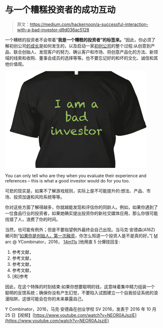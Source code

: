 # 与一个糟糕投资者的成功互动

> 原文：<https://medium.com/hackernoon/a-successful-interaction-with-a-bad-investor-d9d036ac5128>

一个糟糕的投资者不会带着“**我是一个糟糕的投资者”的标签来。**“因此，你必须了解初创公司[的成长](https://hackernoon.com/tagged/growth)是如何发生的，以及启动一家[初创公司](https://hackernoon.com/tagged/startup)的整个过程:从创意到产品、联合创始人、发现客户的努力、确认客户和市场、将创意产品化的方法、新领域的线索和收购、董事会成员的选择等等。也不要忘记好的和坏的文化、诚信和其他价值观。

![](img/5e5d8b93a13dfdaaba67fce55846a8c9.png)

You can only tell who are they when you evaluate their experience and references – this is what a good investor would do for you too.

可悲的现实是，如果不了解游戏规则，实际上是不可能提升的:想法、产品、市场、投资加速和风险系统等等。

你对这些方面了解得越多，你就越能发现和评估你的同龄人。例如，如果你遇到了一位食品行业的投资者，如果她确实提出投资你的新社交媒体应用，那么你很可能找错了人，浪费了你的时间。

当然，也可能有例外；但是不要指望例外最终会自己出现。当马克·安德森(A16Z)被问到“[如果你是创始人，第一次融资](https://www.youtube.com/watch?v=NEOR0AJsziE&feature=youtu.be&t=14m11s)，你怎么知道一个投资人是不是真的好。”[ [M](https://youtu.be/NEOR0AJsziE?t=14m11s) arc @ YCombinator，2016， [14m11s](https://youtu.be/NEOR0AJsziE?t=14m11s) ]他用直 5 分爆技回复:

1.  参考文献，
2.  参考文献，
3.  参考文献，
4.  参考文献，
5.  [和]参考

因此，在这个特殊的时刻结束:如果你想要聪明的钱，这意味着集中精力组装一个聪明的反馈系统；确保你没有产生幻觉，不要陷入试图建立一个自我验证系统的浪漫陷阱，这很可能会在你的未来暴露自己。

Y Combinator，2016，马克·安德森在创业学校 SV 2016，发表于 2016 年 10 月 25 日【视频】[https://www.youtube.com/watch?v=NEOR0AJsziE](https://www.youtube.com/watch?v=NEOR0AJsziE)